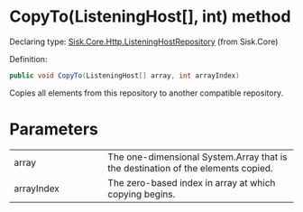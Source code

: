 <!--

Copyrights 2023 Sisk Framework - CypherPotato
Published under MIT license

!!! DO NOT EDIT THIS FILE !!!
This file was generated by a tool in the Sisk package. To edit the information in this documentation,
edit the XML documentation present in the Sisk source code.

-->


# CopyTo(ListeningHost[], int) method

Declaring type: [Sisk.Core.Http.ListeningHostRepository](/spec/Sisk.Core.Http.ListeningHostRepository.md) (from Sisk.Core)


Definition:

```cs
public void CopyTo(ListeningHost[] array, int arrayIndex)
```

Copies all elements from this repository to another compatible repository.


# Parameters

<table>
    <tbody>
<tr>
    <td width="33%">array</td>
    <td>The one-dimensional System.Array that is the destination of the elements copied.</td>
</tr>
<tr>
    <td width="33%">arrayIndex</td>
    <td>The zero-based index in array at which copying begins.</td>
</tr>
    </tbody>
</table>

